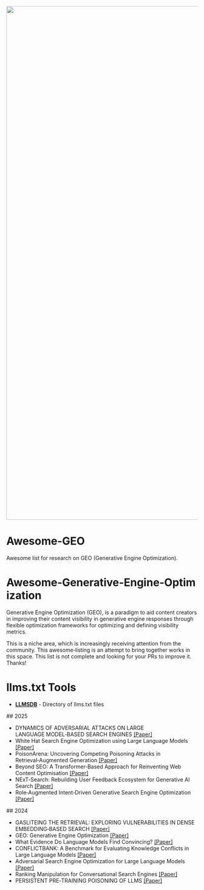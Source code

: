 <p align="center">
  <img width="1352" alt="Screen Shot 2024-11-18 at 0 50 11" src="https://github.com/user-attachments/assets/559a07af-f9c4-4503-9ad3-dca7e44d5545">
</p>

# Awesome‑GEO
Awesome list for research on GEO (Generative Engine Optimization).

# Awesome‑Generative‑Engine‑Optimization  
Generative Engine Optimization (GEO), is a paradigm to aid content creators in improving their content visibility in generative engine responses through flexible optimization frameworks for optimizing and defining visibility metrics.

This is a niche area, which is increasingly receiving attention from the community. This awesome‑listing is an attempt to bring together works in this space. This list is not complete and looking for your PRs to improve it. Thanks!

# llms.txt Tools
- **[LLMSDB](https://llmsdb.com)** - Directory of llms.txt files

## 2025
- DYNAMICS OF ADVERSARIAL ATTACKS ON LARGE  
  LANGUAGE MODEL‑BASED SEARCH ENGINES [[Paper]](https://arxiv.org/pdf/2501.00745)
- White Hat Search Engine Optimization using Large Language Models [[Paper]](https://arxiv.org/abs/2502.07315) 
- PoisonArena: Uncovering Competing Poisoning Attacks in Retrieval‑Augmented Generation [[Paper]](https://arxiv.org/abs/2505.12574)
- Beyond SEO: A Transformer‑Based Approach for Reinventing Web Content Optimisation [[Paper]](https://chatpaper.com/chatpaper/paper/158775)
- NExT‑Search: Rebuilding User Feedback Ecosystem for Generative AI Search [[Paper]](https://arxiv.org/abs/2505.14680)
- Role‑Augmented Intent‑Driven Generative Search Engine Optimization [[Paper]](https://arxiv.org/abs/2508.11158)

## 2024
- GASLITEING THE RETRIEVAL: EXPLORING VULNERABILITIES IN DENSE EMBEDDING‑BASED SEARCH [[Paper]](https://arxiv.org/pdf/2412.20953)
- GEO: Generative Engine Optimization [[Paper]](https://arxiv.org/pdf/2311.09735)
- What Evidence Do Language Models Find Convincing? [[Paper]](https://arxiv.org/html/2402.11782v1)
- CONFLICTBANK: A Benchmark for Evaluating Knowledge Conflicts in Large Language Models [[Paper]](https://arxiv.org/abs/2408.12076)
- Adversarial Search Engine Optimization for Large Language Models [[Paper]](https://arxiv.org/abs/2406.18382)
- Ranking Manipulation for Conversational Search Engines [[Paper]](https://arxiv.org/abs/2406.03589)
- PERSISTENT PRE‑TRAINING POISONING OF LLMS [[Paper]](https://arxiv.org/abs/2410.13722)
